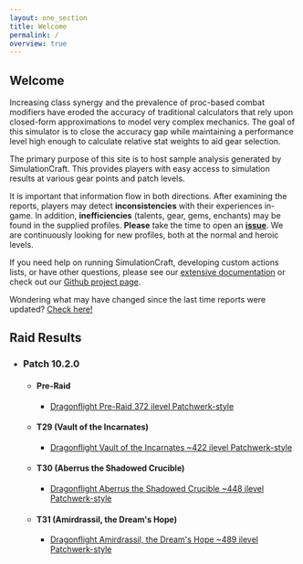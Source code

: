 ```yaml
---
layout: one_section
title: Welcome
permalink: /
overview: true
---
```

## Welcome

Increasing class synergy and the prevalence of proc-based combat modifiers have eroded the accuracy of traditional
calculators that rely upon closed-form approximations to model very complex mechanics. The goal of this simulator is
to close the accuracy gap while maintaining a performance level high enough to calculate relative stat weights to aid
gear selection.

The primary purpose of this site is to host sample analysis generated by SimulationCraft. This provides players with
easy access to simulation results at various gear points and patch levels.

It is important that information flow in both directions. After examining the reports, players may detect
**inconsistencies** with their experiences in-game. In addition, <b>inefficiencies</b> (talents, gear,
gems, enchants) may be found in the supplied profiles. <b>Please</b> take the time to open an
[**issue**](https://github.com/simulationcraft/simc/issues). We are continuously looking for new profiles,
both at the normal and heroic levels.

If you need help on running SimulationCraft, developing custom actions lists, or have other questions, please see our
[extensive documentation](https://github.com/simulationcraft/simc/wiki/StartersGuide) or check out our [Github project page](https://github.com/simulationcraft/simc).

Wondering what may have changed since the last time reports were updated? [Check here!](https://github.com/simulationcraft/simc/commits/dragonflight)

<h2 class="toggle open">Raid Results</h2>
<div class="toggle-content">
  <ul>
    <li>
      <h3>Patch 10.2.0</h3>
      <ul>
        <li>
          <h4>Pre-Raid</h4>
          <ul>
            <li><a href="{{ site.url }}/reports/PR_Raid.html">Dragonflight Pre-Raid 372 ilevel Patchwerk-style</a></li>
          </ul>
        </li>
        <li>
          <h4>T29 (Vault of the Incarnates)</h4>
          <ul>
            <li><a href="{{ site.url }}/reports/T29_Raid.html">Dragonflight Vault of the Incarnates ~422 ilevel Patchwerk-style</a></li>
          </ul>
        </li>
        <li>
          <h4>T30 (Aberrus the Shadowed Crucible)</h4>
          <ul>
            <li><a href="{{ site.url }}/reports/T30_Raid.html">Dragonflight Aberrus the Shadowed Crucible ~448 ilevel Patchwerk-style</a></li>
          </ul>
        </li>
        <li>
          <h4>T31 (Amirdrassil, the Dream's Hope)</h4>
          <ul>
            <li><a href="{{ site.url }}/reports/T31_Raid.html">Dragonflight Amirdrassil, the Dream's Hope ~489 ilevel Patchwerk-style</a></li>
          </ul>
        </li>
      </ul>
    </li>
  </ul>
</div>
